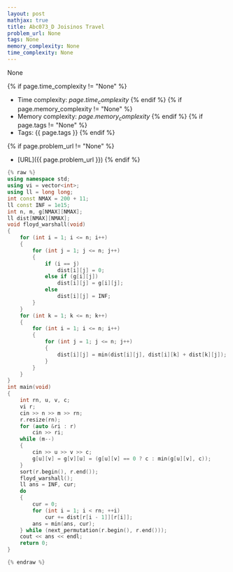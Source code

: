 ```yaml
---
layout: post
mathjax: true
title: Abc073_D Joisinos Travel
problem_url: None
tags: None
memory_complexity: None
time_complexity: None
---
```


None


{% if page.time_complexity != "None" %}
- Time complexity: ${{ page.time_complexity }}$
{% endif %}
{% if page.memory_complexity != "None" %}
- Memory complexity: ${{ page.memory_complexity }}$
{% endif %}
{% if page.tags != "None" %}
- Tags: {{ page.tags }}
{% endif %}

{% if page.problem_url != "None" %}
- [URL]({{ page.problem_url }})
{% endif %}

```cpp
{% raw %}
using namespace std;
using vi = vector<int>;
using ll = long long;
int const NMAX = 200 + 11;
ll const INF = 1e15;
int n, m, g[NMAX][NMAX];
ll dist[NMAX][NMAX];
void floyd_warshall(void)
{
    for (int i = 1; i <= n; i++)
    {
        for (int j = 1; j <= n; j++)
        {
            if (i == j)
                dist[i][j] = 0;
            else if (g[i][j])
                dist[i][j] = g[i][j];
            else
                dist[i][j] = INF;
        }
    }
    for (int k = 1; k <= n; k++)
    {
        for (int i = 1; i <= n; i++)
        {
            for (int j = 1; j <= n; j++)
            {
                dist[i][j] = min(dist[i][j], dist[i][k] + dist[k][j]);
            }
        }
    }
}
int main(void)
{
    int rn, u, v, c;
    vi r;
    cin >> n >> m >> rn;
    r.resize(rn);
    for (auto &ri : r)
        cin >> ri;
    while (m--)
    {
        cin >> u >> v >> c;
        g[u][v] = g[v][u] = (g[u][v] == 0 ? c : min(g[u][v], c));
    }
    sort(r.begin(), r.end());
    floyd_warshall();
    ll ans = INF, cur;
    do
    {
        cur = 0;
        for (int i = 1; i < rn; ++i)
            cur += dist[r[i - 1]][r[i]];
        ans = min(ans, cur);
    } while (next_permutation(r.begin(), r.end()));
    cout << ans << endl;
    return 0;
}

{% endraw %}
```